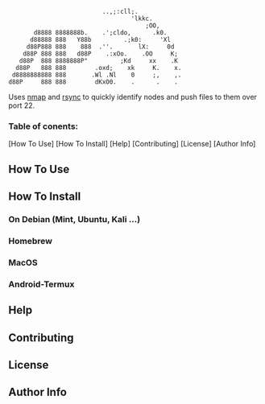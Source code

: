                               ..,;:cll;.
                                      'lkkc.
                                          ;OO,
           d8888 8888888b.    .';cldo,      .k0.
          d88888 888   Y88b         .;k0:     'Xl
         d88P888 888    888  .''.       lX:     0d
        d88P 888 888   d88P    .:xOo.    .OO     K;
       d88P  888 8888888P"         ;Kd     xx    .K
      d88P   888 888        .oxd;    xk     K.    x.
     d8888888888 888       .Wl .Nl    0     ;,    ,.
    d88P     888 888        dKxO0.    .      .    .

Uses [nmap] and [rsync] to quickly identify nodes and push files to them over port 22.

### Table of conents:

[How To Use]
[How To Install]
[Help]
[Contributing]
[License]
[Author Info]

## How To Use


## How To Install

### On Debian (Mint, Ubuntu, Kali ...)

### Homebrew

### MacOS

### Android-Termux 


## Help


## Contributing


## License


## Author Info

[nmap]: https://github.com/nmap/nmap
[rsync]: https://github.com/WayneD/rsync
